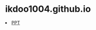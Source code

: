 # ikdoo1004.github.io

<li><a href="https://docs.google.com/presentation/d/1U6CfXTnrebAwELvw6HXbdmTI3vvqFTua45NPW0dqzh8/edit?usp=sharing">PPT</a></li>
